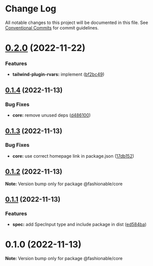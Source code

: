 # Change Log

All notable changes to this project will be documented in this file.
See [Conventional Commits](https://conventionalcommits.org) for commit guidelines.

# [0.2.0](https://github.com/tkofh/fashionable/compare/@fashionable/core@0.1.4...@fashionable/core@0.2.0) (2022-11-22)

### Features

- **tailwind-plugin-rvars:** implement ([bf2bc49](https://github.com/tkofh/fashionable/commit/bf2bc495b91d247e9152b7a4b0af2a8b90f89df3))

## [0.1.4](https://github.com/tkofh/fashionable/compare/@fashionable/core@0.1.3...@fashionable/core@0.1.4) (2022-11-13)

### Bug Fixes

- **core:** remove unused deps ([d486100](https://github.com/tkofh/fashionable/commit/d4861000164e8c1d0a780e885d3668c7f2ed1976))

## [0.1.3](https://github.com/tkofh/fashionable/compare/@fashionable/core@0.1.2...@fashionable/core@0.1.3) (2022-11-13)

### Bug Fixes

- **core:** use correct homepage link in package.json ([17db152](https://github.com/tkofh/fashionable/commit/17db152f6c99377e4c1760c3ae64148ebadcec5c))

## [0.1.2](https://github.com/tkofh/fashionable/compare/@fashionable/core@0.1.1...@fashionable/core@0.1.2) (2022-11-13)

**Note:** Version bump only for package @fashionable/core

## [0.1.1](https://github.com/tkofh/fashionable/compare/@fashionable/core@0.1.0...@fashionable/core@0.1.1) (2022-11-13)

### Features

- **spec:** add SpecInput type and include package in dist ([ed584ba](https://github.com/tkofh/fashionable/commit/ed584ba78985141470f6c283facfca7a18bb0e8a))

# 0.1.0 (2022-11-13)

**Note:** Version bump only for package @fashionable/core
